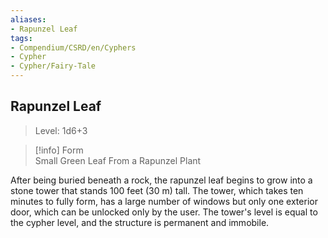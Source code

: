 ```yaml
---
aliases:
- Rapunzel Leaf
tags:
- Compendium/CSRD/en/Cyphers
- Cypher
- Cypher/Fairy-Tale
---
```


  
## Rapunzel Leaf  
>Level: 1d6+3  
  
>[!info] Form  
>Small Green Leaf From a Rapunzel Plant
  
After being buried beneath a rock, the rapunzel leaf begins to grow into a stone tower that stands 100 feet (30 m) tall. The tower, which takes ten minutes to fully form, has a large number of windows but only one exterior door, which can be unlocked only by the user. The tower's level is equal to the cypher level, and the structure is permanent and immobile.